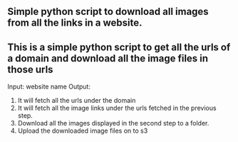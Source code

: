 ## Simple python script to download all images from all the links in a website.
## This is a simple python script to get all the urls of a domain and download all the image files in those urls

Input: website name
Output: 
1. It will fetch all the urls under the domain
2. It will fetch all the image links under the urls fetched in the previous step.
3. Download all the images displayed in the second step to a folder.
4. Upload the downloaded image files on to s3